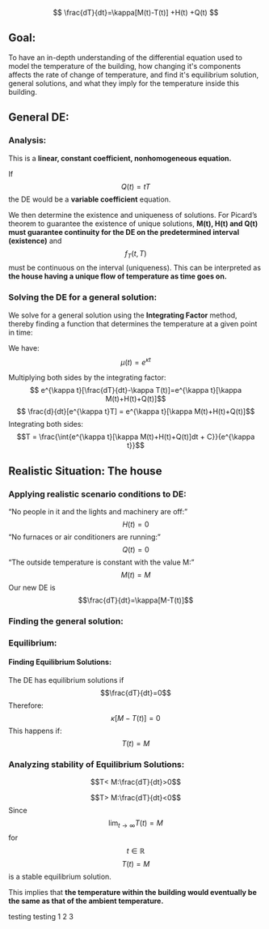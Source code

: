 $$
\frac{dT}{dt}=\kappa[M(t)-T(t)] +H(t) +Q(t)
$$
## Goal:
To have an in-depth understanding of the differential equation used to model the temperature of the building, how changing it's components affects the rate of change of temperature, and find it's equilibrium solution, general solutions, and what they imply for the temperature inside this building.

## General DE:
### Analysis:
This is a **linear, constant coefficient, nonhomogeneous equation.** 

If $$Q(t) = tT$$the DE would be a **variable coefficient** equation.

We then determine the existence and uniqueness of solutions. For Picard’s theorem to guarantee the existence of unique solutions, **M(t), H(t) and Q(t) must guarantee continuity for the DE on the predetermined interval (existence)** and$$f_{T}(t,T)$$must be continuous on the interval (uniqueness). This can be interpreted as **the house having a unique flow of temperature as time goes on.**

### Solving the DE for a general solution:
We solve for a general solution using the **Integrating Factor** method, thereby finding a function that determines the temperature at a given point in time: 

We have: $$\mu(t) = e^{\kappa t}$$

Multiplying both sides by the integrating factor: $$ e^{\kappa t}[\frac{dT}{dt}-\kappa T(t)]=e^{\kappa t}[\kappa M(t)+H(t)+Q(t)]$$$$ \frac{d}{dt}[e^{\kappa t}T] = e^{\kappa t}[\kappa M(t)+H(t)+Q(t)]$$
Integrating both sides: 
$$T = \frac{\int{e^{\kappa t}[\kappa M(t)+H(t)+Q(t)]dt + C}}{e^{\kappa t}}$$
## Realistic Situation: The house
### Applying realistic scenario conditions to DE:
“No people in it and the lights and machinery are off:”$$H(t)=0$$“No furnaces or air conditioners are running:”$$ Q(t)=0$$“The outside temperature is constant with the value M:” $$M(t)=M$$Our new DE is $$\frac{dT}{dt}=\kappa[M-T(t)]$$
### Finding the general solution:

### Equilibrium:
#### Finding Equilibrium Solutions:
The DE has equilibrium solutions if $$\frac{dT}{dt}=0$$
Therefore: $$\kappa[M-T(t)]=0$$
This happens if: $$ T(t)=M$$
### Analyzing stability of Equilibrium Solutions:
$$T< M:\frac{dT}{dt}>0$$

$$T> M:\frac{dT}{dt}<0$$
Since $$\lim_{ t \to \infty } T(t) = M $$ for $$ t \in \mathbb{R}$$$$T(t) = M$$is a stable equilibrium solution. 

This implies that **the temperature within the building would eventually be the same as that of the ambient temperature.**

testing testing 1 2 3